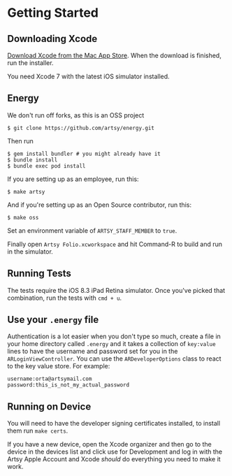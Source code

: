 # Getting Started

## Downloading Xcode

[Download Xcode from the Mac App Store][xcode]. When the download is finished,
run the installer.

[xcode]: http://itunes.apple.com/us/app/xcode/id448457090?mt=12

You need Xcode 7 with the latest iOS simulator installed.

## Energy

We don't run off forks, as this is an OSS project

```
$ git clone https://github.com/artsy/energy.git
```

Then run

```
$ gem install bundler # you might already have it
$ bundle install
$ bundle exec pod install
```

If you are setting up as an employee, run this:

```
$ make artsy
```

And if you're setting up as an Open Source contributor, run this:

```
$ make oss
```

Set an environment variable of `ARTSY_STAFF_MEMBER` to `true`.

Finally open `Artsy Folio.xcworkspace` and hit Command-R to build and run in the
simulator.

## Running Tests

The tests require the iOS 8.3 iPad Retina simulator. Once you've picked that
combination, run the tests with `cmd + u`.

## Use your `.energy` file

Authentication is a lot easier when you don't type so much, create a file in
your home directory called `.energy` and it takes a collection of `key:value`
lines to have the username and password set for you in the
`ARLoginViewController`. You can use the `ARDeveloperOptions` class to react to
the key value store. For example:

```
username:orta@artsymail.com
password:this_is_not_my_actual_password
```

## Running on Device

You will need to have the developer signing certificates installed, to install
them run `make certs`.

If you have a new device, open the Xcode organizer and then go to the device in
the devices list and click use for Development and log in with the Artsy Apple
Account and Xcode _should_ do everything you need to make it work.
